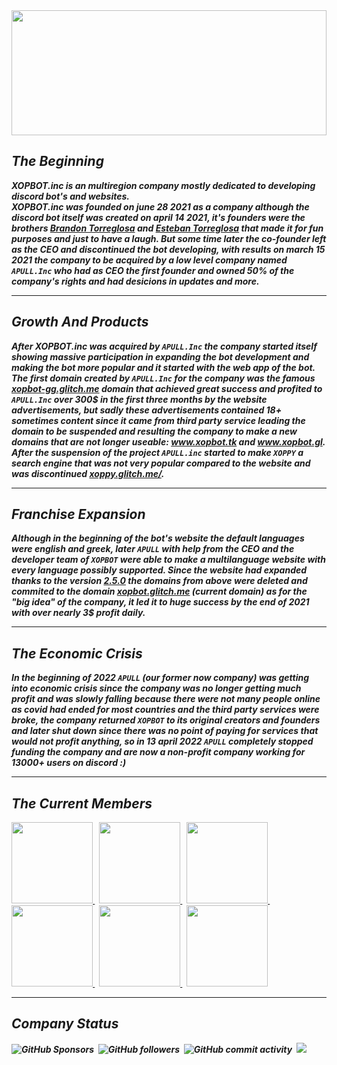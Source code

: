 <img height="200px" width="100%" src="https://i.imgur.com/uMOcs3e.png">
<b><i>
<h2>The Beginning</h2>
XOPBOT.inc is an multiregion company mostly dedicated to developing discord bot's and websites.<br/>XOPBOT.inc was founded on june 28 2021 as a company although the discord bot itself was created on april 14 2021, it's founders were the brothers <a href="https://instagram.com/brandon.torreglosa">Brandon Torreglosa</a> and <a href="https://about:blank">Esteban Torreglosa</a> that made it for fun purposes and just to have a laugh. But some time later the co-founder left as the CEO and discontinued the bot developing, with results on march 15 2021 the company to be acquired by a low level company named <code>APULL.Inc</code> who had as CEO the first founder and owned 50% of the company's rights and had desicions in updates and more. 
<hr/>
<h2>Growth And Products</h2>
After XOPBOT.inc was acquired by <code>APULL.Inc</code> the company started itself showing massive participation in expanding the bot development and making the bot more popular and it started with the web app of the bot. The first domain created by <code>APULL.Inc</code> for the company was the famous <a href="https://xopbot.glitch.me">xopbot-gg.glitch.me</a> domain that achieved great success and profited to <code>APULL.Inc</code> over 300$ in the first three months by the website advertisements, but sadly these advertisements contained 18+ sometimes content since it came from third party service leading the domain to be suspended and resulting the company to make a new domains that are not longer useable: <a href="https://xopbot.glitch.me/">www.xopbot.tk</a> and <a href="https://xopbot.glitch.me/">www.xopbot.gl</a>. After the suspension of the project <code>APULL.inc</code> started to make <code>XOPPY</code> a search engine that was not very popular compared to the website and was discontinued <a href="https://xoppy.glitch.me/">xoppy.glitch.me/</a>.
<hr/>
<h2>Franchise Expansion</h2>
Although in the beginning of the bot's website the default languages were english and greek, later <code>APULL</code> with help from the CEO and the developer team of <code>XOPBOT</code> were able to make a multilanguage website with every language possibly supported. Since the website had expanded thanks to the version <a href="https://github.com/HACKERPROTM/xopbotsite/commit/4d7b3f581ccfb9cf6088feaca84ab1f840254c94">2.5.0</a> the domains from above were deleted and commited to the domain <a href="https://xopbot.glitch.me">xopbot.glitch.me</a> (current domain) as for the "big idea" of the company, it led it to huge success by the end of 2021 with over nearly 3$ profit daily. 
<hr/>
<h2>The Economic Crisis</h2>
In the beginning of 2022 <code>APULL</code> (our former now company) was getting into economic crisis since the company was no longer getting much profit and was slowly falling because there were not many people online as covid had ended for most countries and the third party services were broke, the company returned <code>XOPBOT</code> to its original creators and founders and later shut down since there was no point of paying for services that would not profit anything, so in 13 april 2022 <code>APULL</code> completely stopped funding the company and are now a non-profit company working for 13000+ users on discord :)
<hr/>
<h2>The Current Members</h2>
<a href="https://github.com/HACKERPROTM" title="Brandon Torreglosa (HACKERPROTM)">
<img width="130" height="130" src="https://avatars.githubusercontent.com/u/84269666?v=4">
</a>
&nbsp;
<a href="https://github.com/AryanDaga1" title="Unknown Real Name (AryanDaga1)">
<img width="130" height="130" src="https://avatars.githubusercontent.com/u/82522625?v=4">
</a>
&nbsp;
<a href="https://github.com/Nickdevelops" title="Nikos (Nickdevelops)">
<img width="130" height="130" src="https://avatars.githubusercontent.com/u/86734318?v=4">
</a>
&nbsp;
<a href="https://github.com/Simpleboy353" title="Unknown Real Name (Simpleboy353)">
<img width="130" height="130" src="https://avatars.githubusercontent.com/u/67364262?v=4">
</a>
&nbsp;
<a href="https://discord.com/users/763062481911545886" title="Esteban Torreglosa (Trixer#8894)">
<img width="130" height="130" src="https://cdn.discordapp.com/avatars/763062481911545886/c4d9bcc4c39208083fc90e79b4d85962.webp">
</a>
&nbsp;
<a href="https://discord.com/users/505313230500003841" title="Ryan Nourine (Tactical Pizza#7384)">
<img width="130" height="130" src="https://cdn.glitch.global/ee0192b4-293c-47fb-8c35-d64d20c9fb07/dc8277f0c33a644dfbffad749af23ae7.jpg">
</a>
<hr/>
<h2>Company Status</h2>
<img alt="GitHub Sponsors" src="https://img.shields.io/github/sponsors/XOPBOT-inc?label=Sponsors&style=for-the-badge">&nbsp;&nbsp;<img alt="GitHub followers" src="https://img.shields.io/github/followers/XOPBOT-inc?color=green&style=for-the-badge">&nbsp;&nbsp;<img alt="GitHub commit activity" src="https://img.shields.io/github/commit-activity/w/XOPBOT-inc/.github?color=yellow&style=for-the-badge">&nbsp;&nbsp;<img src="https://komarev.com/ghpvc/?username=XOPBOT-inc&style=for-the-badge">
</i></b>
